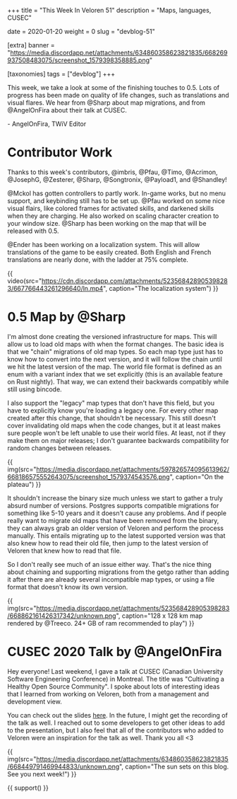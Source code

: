 +++
title = "This Week In Veloren 51"
description = "Maps, languages, CUSEC"

date = 2020-01-20
weight = 0
slug = "devblog-51"

[extra]
banner = "https://media.discordapp.net/attachments/634860358623821835/668269937508483075/screenshot_1579398358885.png"

[taxonomies]
tags = ["devblog"]
+++

This week, we take a look at some of the finishing touches to 0.5. Lots of progress has been made on quality of life changes, such as translations and visual flares. We hear from @Sharp about map migrations, and from @AngelOnFira about their talk at CUSEC.

\- AngelOnFira, TWiV Editor

# Contributor Work

Thanks to this week's contributors, @imbris, @Pfau, @Timo, @Acrimon, @JosephG, @Zesterer, @Sharp, @Songtronix, @Payload1, and @Shandley!

@Mckol has gotten controllers to partly work. In-game works, but no menu support, and keybinding still has to be set up. @Pfau worked on some nice visual flairs, like colored frames for activated skills, and darkened skills when they are charging. He also worked on scaling character creation to your window size. @Sharp has been working on the map that will be released with 0.5.

@Ender has been working on a localization system. This will allow translations of the game to be easily created. Both English and French translations are nearly done, with the ladder at 75% complete.

{{ video(src="https://cdn.discordapp.com/attachments/523568428905398283/667766443261296640/ln.mp4", caption="The localization system") }}

# 0.5 Map by @Sharp

I'm almost done creating the versioned infrastructure for maps. This will allow us to load old maps with when the format changes. The basic idea is that we "chain" migrations of old map types. So each map type just has to know how to convert into the next version, and it will follow the chain until we hit the latest version of the map. The world file format is defined as an enum with a variant index that we set explicitly (this is an available feature on Rust nightly). That way, we can extend their backwards compatibly while still using bincode.

I also support the "legacy" map types that don't have this field, but you have to explicitly know you're loading a legacy one. For every other map created after this change, that shouldn't be necessary. This still doesn't cover invalidating old maps when the code changes, but it at least makes sure people won't be left unable to use their world files. At least, not if they make them on major releases; I don't guarantee backwards compatibility for random changes between releases.

{{ img(src="https://media.discordapp.net/attachments/597826574095613962/668186575552643075/screenshot_1579374543576.png", caption="On the plateau") }}

It shouldn't increase the binary size much unless we start to gather a truly absurd number of versions. Postgres supports compatible migrations for something like 5-10 years and it doesn't cause any problems. And if people really want to migrate old maps that have been removed from the binary, they can always grab an older version of Veloren and perform the process manually. This entails migrating up to the latest supported version was that also knew how to read their old file, then jump to the latest version of Veloren that knew how to read that file.

So I don't really see much of an issue either way. That's the nice thing about chaining and supporting migrations from the getgo rather than adding it after there are already several incompatible map types, or using a file format that doesn't know its own version.

{{ img(src="https://media.discordapp.net/attachments/523568428905398283/668862161426317342/unknown.png", caption="128 x 128 km map rendered by @Treeco. 24+ GB of ram recommended to play") }}

# CUSEC 2020 Talk by @AngelOnFira

Hey everyone! Last weekend, I gave a talk at CUSEC (Canadian University Software Engineering Conference) in Montreal. The title was "Cultivating a Healthy Open Source Community". I spoke about lots of interesting ideas that I learned from working on Veloren, both from a management and development view.

You can check out the slides [here](https://docs.google.com/presentation/d/1E7zeXXMpJeFo3CcRpYk8xehk5vMg_Qv754nIOlcne0Y/edit?usp=sharing). In the future, I might get the recording of the talk as well. I reached out to some developers to get other ideas to add to the presentation, but I also feel that all of the contributors who added to Veloren were an inspiration for the talk as well. Thank you all <3

{{ img(src="https://media.discordapp.net/attachments/634860358623821835/668449791469944833/unknown.png", caption="The sun sets on this blog. See you next week!") }}

{{ support() }}
